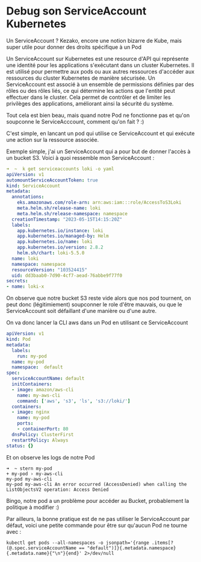 # Debug son ServiceAccount Kubernetes

Un ServiceAccount ? Kezako, encore une notion bizarre de Kube, mais super utile pour donner des droits spécifique à un Pod

Un ServiceAccount sur Kubernetes est une resource d'API qui représente une identité pour les applications s'exécutant dans un cluster Kubernetes. Il est utilisé pour permettre aux pods ou aux autres ressources d'accéder aux ressources du cluster Kubernetes de manière sécurisée. Un ServiceAccount est associé à un ensemble de permissions définies par des rôles ou des rôles liés, ce qui détermine les actions que l'entité peut effectuer dans le cluster. Cela permet de contrôler et de limiter les privilèges des applications, améliorant ainsi la sécurité du système.

Tout cela est bien beau, mais quand notre Pod ne fonctionne pas et qu'on soupconne le ServiceAcccount, comment qu'on fait ? :)

C'est simple, en lancant un pod qui utilise ce ServiceAccount et qui exécute une action sur la ressource associée.

Exemple simple, j'ai un ServiceAccount qui a pour but de donner l'accès à un bucket S3. Voici à quoi ressemble mon ServiceAccount :

```yaml
➜  ~  k get serviceaccounts loki -o yaml
apiVersion: v1
automountServiceAccountToken: true
kind: ServiceAccount
metadata:
  annotations:
    eks.amazonaws.com/role-arn: arn:aws:iam:::role/AccessToS3Loki
    meta.helm.sh/release-name: loki
    meta.helm.sh/release-namespace: namespace
  creationTimestamp: "2023-05-15T14:15:20Z"
  labels:
    app.kubernetes.io/instance: loki
    app.kubernetes.io/managed-by: Helm
    app.kubernetes.io/name: loki
    app.kubernetes.io/version: 2.8.2
    helm.sh/chart: loki-5.5.0
  name: loki
  namespace: namespace
  resourceVersion: "103524415"
  uid: dd3baab0-7d90-4cf7-aead-76abbe9f77f0
secrets:
- name: loki-x
```

On observe que notre bucket S3 reste vide alors que nos pod tournent, on peut donc (légitimiement) soupconner le role d'être mauvais, ou que le ServiceAccount soit défaillant d'une manière ou d'une autre.

On va donc lancer la CLI aws dans un Pod en utilisant ce ServiceAccount

```yaml
apiVersion: v1
kind: Pod
metadata:
  labels:
    run: my-pod
  name: my-pod
  namespace:  default
spec:
  serviceAccountName: default
  initContainers:
  - image: amazon/aws-cli
    name: my-aws-cli
    command: ['aws', 's3', 'ls', 's3://loki/']
  containers:
  - image: nginx
    name: my-pod
    ports:
    - containerPort: 80
  dnsPolicy: ClusterFirst
  restartPolicy: Always
status: {}
```

Et on observe les logs de notre Pod

```
➜  ~ stern my-pod
+ my-pod › my-aws-cli
my-pod my-aws-cli
my-pod my-aws-cli An error occurred (AccessDenied) when calling the ListObjectsV2 operation: Access Denied
```

Bingo, notre pod a un problème pour accéder au Bucket, probablement la politique à modifier :)

Par ailleurs, la bonne pratique est de ne pas utiliser le ServiceAccount par défaut, voici une petite commande pour être sur qu'aucun Pod ne tourne avec :

```
kubectl get pods --all-namespaces -o jsonpath='{range .items[?(@.spec.serviceAccountName == "default")]}{.metadata.namespace} {.metadata.name}{"\n"}{end}' 2>/dev/null
```
